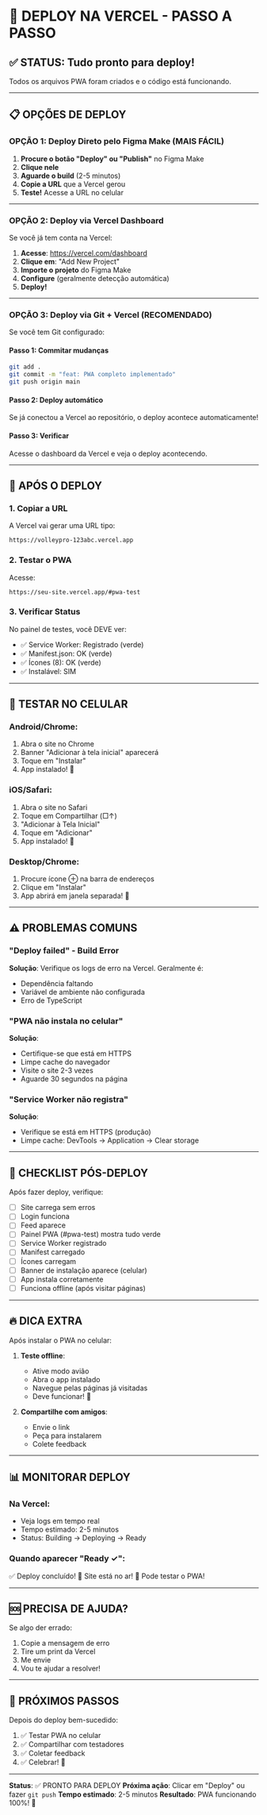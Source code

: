# 🚀 DEPLOY NA VERCEL - PASSO A PASSO

## ✅ STATUS: Tudo pronto para deploy!

Todos os arquivos PWA foram criados e o código está funcionando.

---

## 📋 OPÇÕES DE DEPLOY

### OPÇÃO 1: Deploy Direto pelo Figma Make (MAIS FÁCIL)

1. **Procure o botão "Deploy" ou "Publish"** no Figma Make
2. **Clique nele**
3. **Aguarde o build** (2-5 minutos)
4. **Copie a URL** que a Vercel gerou
5. **Teste!** Acesse a URL no celular

---

### OPÇÃO 2: Deploy via Vercel Dashboard

Se você já tem conta na Vercel:

1. **Acesse**: https://vercel.com/dashboard
2. **Clique em**: "Add New Project"
3. **Importe o projeto** do Figma Make
4. **Configure** (geralmente detecção automática)
5. **Deploy!**

---

### OPÇÃO 3: Deploy via Git + Vercel (RECOMENDADO)

Se você tem Git configurado:

#### Passo 1: Commitar mudanças
```bash
git add .
git commit -m "feat: PWA completo implementado"
git push origin main
```

#### Passo 2: Deploy automático
Se já conectou a Vercel ao repositório, o deploy acontece automaticamente!

#### Passo 3: Verificar
Acesse o dashboard da Vercel e veja o deploy acontecendo.

---

## 🔗 APÓS O DEPLOY

### 1. Copiar a URL
A Vercel vai gerar uma URL tipo:
```
https://volleypro-123abc.vercel.app
```

### 2. Testar o PWA
Acesse:
```
https://seu-site.vercel.app/#pwa-test
```

### 3. Verificar Status
No painel de testes, você DEVE ver:
- ✅ Service Worker: Registrado (verde)
- ✅ Manifest.json: OK (verde)
- ✅ Ícones (8): OK (verde)
- ✅ Instalável: SIM

---

## 📱 TESTAR NO CELULAR

### Android/Chrome:
1. Abra o site no Chrome
2. Banner "Adicionar à tela inicial" aparecerá
3. Toque em "Instalar"
4. App instalado! 🎉

### iOS/Safari:
1. Abra o site no Safari
2. Toque em Compartilhar (□↑)
3. "Adicionar à Tela Inicial"
4. Toque em "Adicionar"
5. App instalado! 🎉

### Desktop/Chrome:
1. Procure ícone ⊕ na barra de endereços
2. Clique em "Instalar"
3. App abrirá em janela separada! 🎉

---

## ⚠️ PROBLEMAS COMUNS

### "Deploy failed" - Build Error
**Solução**: Verifique os logs de erro na Vercel. Geralmente é:
- Dependência faltando
- Variável de ambiente não configurada
- Erro de TypeScript

### "PWA não instala no celular"
**Solução**: 
- Certifique-se que está em HTTPS
- Limpe cache do navegador
- Visite o site 2-3 vezes
- Aguarde 30 segundos na página

### "Service Worker não registra"
**Solução**:
- Verifique se está em HTTPS (produção)
- Limpe cache: DevTools → Application → Clear storage

---

## 🎯 CHECKLIST PÓS-DEPLOY

Após fazer deploy, verifique:

- [ ] Site carrega sem erros
- [ ] Login funciona
- [ ] Feed aparece
- [ ] Painel PWA (#pwa-test) mostra tudo verde
- [ ] Service Worker registrado
- [ ] Manifest carregado
- [ ] Ícones carregam
- [ ] Banner de instalação aparece (celular)
- [ ] App instala corretamente
- [ ] Funciona offline (após visitar páginas)

---

## 🔥 DICA EXTRA

Após instalar o PWA no celular:

1. **Teste offline**:
   - Ative modo avião
   - Abra o app instalado
   - Navegue pelas páginas já visitadas
   - Deve funcionar! 🎉

2. **Compartilhe com amigos**:
   - Envie o link
   - Peça para instalarem
   - Colete feedback

---

## 📊 MONITORAR DEPLOY

### Na Vercel:
- Veja logs em tempo real
- Tempo estimado: 2-5 minutos
- Status: Building → Deploying → Ready

### Quando aparecer "Ready ✓":
✅ Deploy concluído!
🎉 Site está no ar!
📱 Pode testar o PWA!

---

## 🆘 PRECISA DE AJUDA?

Se algo der errado:

1. Copie a mensagem de erro
2. Tire um print da Vercel
3. Me envie
4. Vou te ajudar a resolver!

---

## 🎉 PRÓXIMOS PASSOS

Depois do deploy bem-sucedido:

1. ✅ Testar PWA no celular
2. ✅ Compartilhar com testadores
3. ✅ Coletar feedback
4. ✅ Celebrar! 🎊

---

**Status**: ✅ PRONTO PARA DEPLOY
**Próxima ação**: Clicar em "Deploy" ou fazer `git push`
**Tempo estimado**: 2-5 minutos
**Resultado**: PWA funcionando 100%! 🚀
